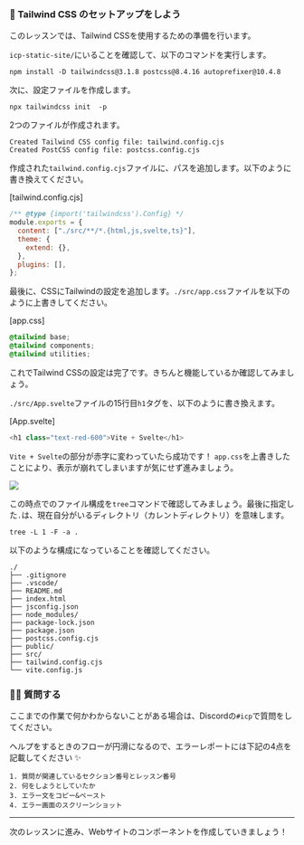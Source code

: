### 🍃 Tailwind CSS のセットアップをしよう

このレッスンでは、Tailwind CSSを使用するための準備を行います。

`icp-static-site/`にいることを確認して、以下のコマンドを実行します。

```
npm install -D tailwindcss@3.1.8 postcss@8.4.16 autoprefixer@10.4.8
```

次に、設定ファイルを作成します。

```
npx tailwindcss init  -p
```

2つのファイルが作成されます。

```
Created Tailwind CSS config file: tailwind.config.cjs
Created PostCSS config file: postcss.config.cjs
```

作成された`tailwind.config.cjs`ファイルに、パスを追加します。以下のように書き換えてください。

[tailwind.config.cjs]

```js
/** @type {import('tailwindcss').Config} */
module.exports = {
  content: ["./src/**/*.{html,js,svelte,ts}"],
  theme: {
    extend: {},
  },
  plugins: [],
};
```

最後に、CSSにTailwindの設定を追加します。`./src/app.css`ファイルを以下のように上書きしてください。

[app.css]

```css
@tailwind base;
@tailwind components;
@tailwind utilities;
```

これでTailwind CSSの設定は完了です。きちんと機能しているか確認してみましょう。

`./src/App.svelte`ファイルの15行目`h1`タグを、以下のように書き換えます。

[App.svelte]

```js
<h1 class="text-red-600">Vite + Svelte</h1>
```

`Vite + Svelte`の部分が赤字に変わっていたら成功です！
`app.css`を上書きしたことにより、表示が崩れてしまいますが気にせず進みましょう。

![](/images/ICP-Static-Site/section-2/2_2_1.png)

この時点でのファイル構成を`tree`コマンドで確認してみましょう。最後に指定した`.`は、現在自分がいるディレクトリ（カレントディレクトリ）を意味します。

```
tree -L 1 -F -a .
```

以下のような構成になっていることを確認してください。

```
./
├── .gitignore
├── .vscode/
├── README.md
├── index.html
├── jsconfig.json
├── node_modules/
├── package-lock.json
├── package.json
├── postcss.config.cjs
├── public/
├── src/
├── tailwind.config.cjs
└── vite.config.js
```

### 🙋‍♂️ 質問する

ここまでの作業で何かわからないことがある場合は、Discordの`#icp`で質問をしてください。

ヘルプをするときのフローが円滑になるので、エラーレポートには下記の4点を記載してください ✨

```
1. 質問が関連しているセクション番号とレッスン番号
2. 何をしようとしていたか
3. エラー文をコピー&ペースト
4. エラー画面のスクリーンショット
```

---

次のレッスンに進み、Webサイトのコンポーネントを作成していきましょう！
